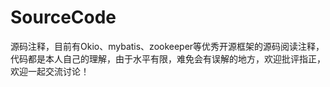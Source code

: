 # SourceCode
源码注释，目前有Okio、mybatis、zookeeper等优秀开源框架的源码阅读注释，代码都是本人自己的理解，由于水平有限，难免会有误解的地方，欢迎批评指正，欢迎一起交流讨论！
